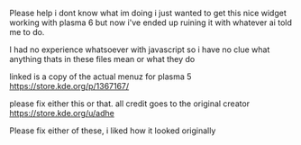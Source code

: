 Please help i dont know what im doing i just wanted to get this nice widget working
with plasma 6 but now i've ended up ruining it with whatever ai told me to do.

I had no experience whatsoever with javascript so i have no clue what
anything thats in these files mean or what they do

linked is a copy of the actual menuz for plasma 5 https://store.kde.org/p/1367167/

please fix either this or that. all credit goes to the original creator
https://store.kde.org/u/adhe

Please fix either of these, i liked how it looked originally
